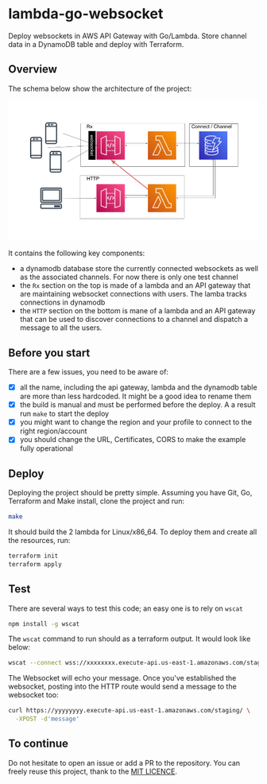 # lambda-go-websocket

Deploy websockets in AWS API Gateway with Go/Lambda. Store channel data
in a DynamoDB table and deploy with Terraform.

## Overview

The schema below show the architecture of the project:

![overview](./img/arch.png)

It contains the following key components:

- a dynamodb database store the currently connected websockets as well as the
  associated channels. For now there is only one test channel
- the `Rx` section on the top is made of a lambda and an API gateway that
  are maintaining websocket connections with users. The lamba tracks
  connections in dynamodb
- the `HTTP` section on the bottom is mane of a lambda and an API gateway that
  can be used to discover connections to a channel and dispatch a message to
  all the users.

## Before you start

There are a few issues, you need to be aware of:

- [x] all the name, including the api gateway, lambda and the dynamodb table
  are more than less hardcoded. It might be a good idea to rename them 
- [x] the build is manual and must be performed before the deploy. A a result
  run `make` to start the deploy
- [x] you might want to change the region and your profile to connect to the
  right region/account
- [x] you should change the URL, Certificates, CORS to make the example fully
  operational

## Deploy

Deploying the project should be pretty simple. Assuming you have Git, Go,
Terraform and Make install, clone the project and run:
 
```bash
make
```

It should build the 2 lambda for Linux/x86_64. To deploy them and create
all the resources, run:

```bash
terraform init
terraform apply
```

## Test

There are several ways to test this code; an easy one is to rely on `wscat`

```bash
npm install -g wscat
```

The `wscat` command to run should as a terraform output. It would look like
below:

```bash
wscat --connect wss://xxxxxxxx.execute-api.us-east-1.amazonaws.com/staging
```

The Websocket will echo your message. Once you've established the websocket,
posting into the HTTP route would send a message to the websocket too:

```bash
curl https://yyyyyyyy.execute-api.us-east-1.amazonaws.com/staging/ \
  -XPOST -d'message' 
```

## To continue

Do not hesitate to open an issue or add a PR to the repository. You can
freely reuse this project, thank to the [MIT LICENCE](./LICENSE).
